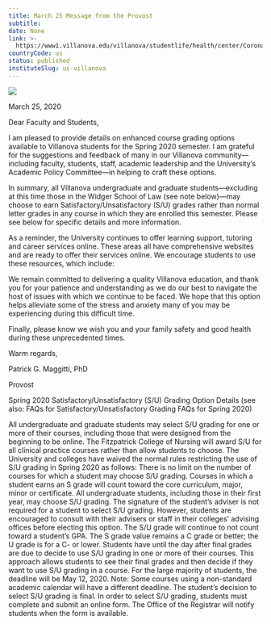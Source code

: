```yaml
---
title: March 25 Message from the Provost
subtitle: 
date: None
link: >-
  https://www1.villanova.edu/villanova/studentlife/health/center/Coronavirus/mar-25-grading-options-spring-2020.html
countryCode: us
status: published
instituteSlug: us-villanova
---
```

![](https://www1.villanova.edu/etc/designs/villanova/favicon.ico)

March 25, 2020

Dear Faculty and Students,



I am pleased to provide details on enhanced course grading options available to Villanova students for the Spring 2020 semester. I am grateful for the suggestions and feedback of many in our Villanova community—including faculty, students, staff, academic leadership and the University’s Academic Policy Committee—in helping to craft these options.

In summary, all Villanova undergraduate and graduate students—excluding at this time those in the Widger School of Law (see note below)—may choose to earn Satisfactory/Unsatisfactory (S/U) grades rather than normal letter grades in any course in which they are enrolled this semester. Please see below for specific details and more information.

As a reminder, the University continues to offer learning support, tutoring and career services online. These areas all have comprehensive websites and are ready to offer their services online. We encourage students to use these resources, which include:

We remain committed to delivering a quality Villanova education, and thank you for your patience and understanding as we do our best to navigate the host of issues with which we continue to be faced. We hope that this option helps alleviate some of the stress and anxiety many of you may be experiencing during this difficult time.

Finally, please know we wish you and your family safety and good health during these unprecedented times.

Warm regards,

Patrick G. Maggitti, PhD

Provost

Spring 2020 Satisfactory/Unsatisfactory (S/U) Grading Option Details (see also: FAQs for Satisfactory/Unsatisfactory Grading FAQs for Spring 2020)

All undergraduate and graduate students may select S/U grading for one or more of their courses, including those that were designed from the beginning to be online. The Fitzpatrick College of Nursing will award S/U for all clinical practice courses rather than allow students to choose. The University and colleges have waived the normal rules restricting the use of S/U grading in Spring 2020 as follows: There is no limit on the number of courses for which a student may choose S/U grading. Courses in which a student earns an S grade will count toward the core curriculum, major, minor or certificate. All undergraduate students, including those in their first year, may choose S/U grading. The signature of the student’s adviser is not required for a student to select S/U grading. However, students are encouraged to consult with their advisers or staff in their colleges’ advising offices before electing this option. The S/U grade will continue to not count toward a student’s GPA. The S grade value remains a C grade or better; the U grade is for a C- or lower. Students have until the day after final grades are due to decide to use S/U grading in one or more of their courses. This approach allows students to see their final grades and then decide if they want to use S/U grading in a course. For the large majority of students, the deadline will be May 12, 2020. Note: Some courses using a non-standard academic calendar will have a different deadline. The student’s decision to select S/U grading is final. In order to select S/U grading, students must complete and submit an online form. The Office of the Registrar will notify students when the form is available.